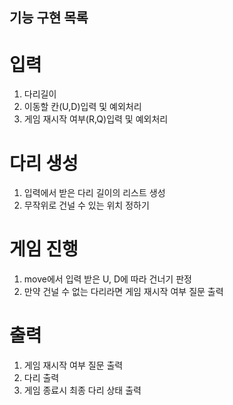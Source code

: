 ## 기능 구현 목록
# 입력
1. 다리길이
2. 이동할 칸(U,D)입력 및 예외처리 
3. 게임 재시작 여부(R,Q)입력 및 예외처리

# 다리 생성
1. 입력에서 받은 다리 길이의 리스트 생성
2. 무작위로 건널 수 있는 위치 정하기

# 게임 진행
1. move에서 입력 받은 U, D에 따라 건너기 판정
2. 만약 건널 수 없는 다리라면 게임 재시작 여부 질문 출력

# 출력
1. 게임 재시작 여부 질문 출력
2. 다리 출력
3. 게임 종료시 최종 다리 상태 출력